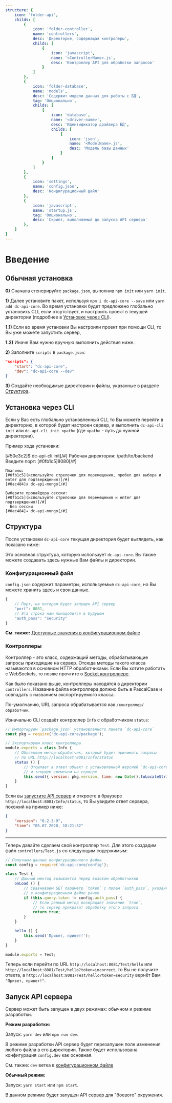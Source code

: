 ```yaml
---
structure: {
    icon: 'folder-api',
    childs: [
        {
            icon: 'folder-controller',
            name: 'controllers',
            desc: 'Директория, содержащая контролеры',
            childs: [
                {
                    icon: 'javascript',
                    name: '<ControllerName>.js',
                    desc: 'Контроллер API для обработки запросов'
                }
            ]
        },
        {
            icon: 'folder-database',
            name: 'models',
            desc: 'Содержит модели данных для работы с БД',
            tag: 'Опционально',
            childs: [
                {
                    icon: 'database',
                    name: '<driver-name>',
                    desc: 'Идентификатор драйвера БД',
                    childs: [
                        {
                            icon: 'json',
                            name: '<ModelName>.js',
                            desc: 'Модель базы данных'
                        }
                    ]
                }
            ]
        },
        {
            icon: 'settings',
            name: 'config.json',
            desc: 'Конфигурационный файл'
        },
        {
            icon: 'javascript',
            name: 'startup.js',
            tag: 'Опционально',
            desc: 'Скрипт, выполняемый до запуска API сервера'
        },
    ]
}
---
```


# Введение

## Обычная установка

**0)** Сначала сгенерируйте `package.json`, выполнив `npm init` или `yarn init`.

**1)** Далее установите пакет, используя `npm i dc-api-core --save`
       или `yarn add dc-api-core`.
       Во время установки будет предложено глобально установить CLI, если отсутствует,
       и настроить проект в текущей директории
       (подробнее в [Установке через CLI](#установка-через-cli)).

**1.1)** Если во время установки Вы настроили проект при помощи CLI,
         то Вы уже можете запустить сервер,

**1.2)** Иначе Вам нужно вручную выполнить действия ниже.

**2)** Заполните `scripts` в `package.json`:

```json
"scripts": {
    "start": "dc-api-core",
    "dev": "dc-api-core --dev"
}
```

**3)** Создайте необходимые директории и файлы, указанные в разделе [Структура](#структура).

## Установка через CLI

Если у Вас есть глобально установленный CLI, то Вы можете перейти в директорию,
в которой будет настроен сервер, и выполнить `dc-api-cli init` или
`dc-api-cli init <path>` (где `<path>` - путь до нужной директории).

Пример хода установки:

<Terminal>
    [#50e3c2]$ dc-api-cli init[/#]
    Рабочая директория: /path/to/backend
    Введите порт: [#0fb1c5]8080[/#]

    Плагины:
    [#0fb1c5](используйте стрелочки для перемещения, пробел для выбора и enter для подтверждения)[/#]
    [#0ac484]x dc-api-mongo[/#]

    Выберите провайдера сессии:
    [#0fb1c5](используйте стрелочки для перемещения и enter для подтверждения)[/#]
      Без сессии
    [#0ac484]➔ dc-api-mongo[/#]
</Terminal>

## Структура

После установки `dc-api-core` текущая директория будет выглядеть, как показано ниже:

<Tree :data="$frontmatter.structure" />

Это основная структура, которую использует `dc-api-core`.
Вы также можете создавать здесь нужные Вам файлы и директории.

### Конфигурационный файл

`config.json` содержит параметры, используемые `dc-api-core`,
но Вы можете хранить здесь и свои данные.

```js
{
    // Порт, на котором будет запущен API сервер
    "port": 8081,
    // Эта строка нам понадобится в будущем
    "auth_pass": "security"
}
```

**См. также:** [Доступные значения в конфигурационном файле](./api/config)

### Контроллеры

Контроллер - это класс, содержащий методы, обрабатывающие запросы приходящие на сервер.
Отсюда методы такого класса называются в основном HTTP обработчиками. Если Вы хотите
работать с WebSockets, то позже прочтите о [Socket контроллере](#no-link).

Как было показано выше, контроллеры находятся в директории `controllers`.
Название файла контроллера должно быть в PascalCase и совпадать с названием
экспортируемого класса.

По-умолчанию, URL запроса обрабатывается как `/контроллер/обработчик`.

Изначально CLI создаёт контроллер `Info` с обработчиком `status`:

```js
// Импортируем `package.json` установленного пакета `dc-api-core`
const pkg = require('dc-api-core/package');

// Экспортируем класс контроллера
module.exports = class Info {
    // Объявляем метод-обработчик, который будет принимать запросы
    // по URL http://localhost:8081/Info/status
    status () {
        // Отсылает в ответ объект с установленной версией `dc-api-core`
        // и текущем временем на сервере
        this.send({ version: pkg.version, time: new Date().toLocaleString() });
    }
}
```

Если вы [запустите API сервер](#запуск-api-сервера) и откроете в браузере `http://localhost:8081/Info/status`,
то Вы увидите ответ сервера, похожий на пример ниже:

```json
{
    "version": "0.2.3-9",
    "time": "05.07.2020, 18:21:32"
}
```

---

Теперь давайте сделаем свой контроллер `Test`. Для этого создадим
файл `controllers/Test.js` со следующим содержимым:

```js
// Получаем данные конфигурационного файла
const config = require('dc-api-core/config');

class Test {
    // Данный мектод вызывается перед вызовом обработчиков
    onLoad () {
        // Сравниваем GET параметр `token` с полем `auth_pass`, указанном
        // в конфигурационном файле ранее
        if (this.query.token != config.auth_pass) {
            // Если данный метод возвращает значение `true`,
            // то сервер прекратит обработку этого запроса
            return true;
        }
    }

    hello () {
        this.send('Привет, привет!');
    }
}

module.exports = Test;
```

Теперь если перейти по URL `http://localhost:8081/Test/hello` или `http://localhost:8081/Test/hello?token=incorrect`, то Вы не получите ответа,
а `http://localhost:8081/Test/hello?token=security` вернёт Вам `"Привет, привет!"`.

## Запуск API сервера

Сервер может быть запущен в двух режимах: обычном и режиме разработки.

**Режим разработки:**

Запуск: `yarn dev` или `npm run dev`.

В режиме разработки API сервер будет перезапущен поле изменения любого файла
в его директории. Также будет использована конфигурация `config.dev` как основная.

См. также: `dev` ветка в [конфигурационном файле](./api/config)

**Обычный режим:**

Запуск: `yarn start` или `npm start`.

В данном режиме будет запущен API сервер для "боевого" окружения.
